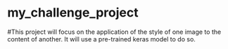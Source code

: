 # my_challenge_project

#This project will focus on the application of the style of one image to the content of another. It will use a pre-trained keras model to do so.  
